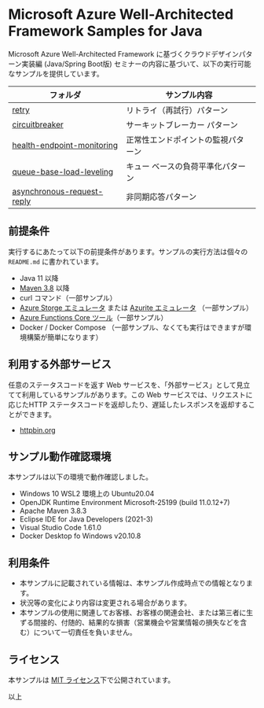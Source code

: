 # Microsoft Azure Well-Architected Framework Samples for Java

Microsoft Azure Well-Architected Framework に基づくクラウドデザインパターン実装編 (Java/Spring Boot版) セミナーの内容に基づいて、以下の実行可能なサンプルを提供しています。

| フォルダ   | サンプル内容 |
|---|---|
| [retry](./retry/README.md) | リトライ（再試行）パターン |
| [circuitbreaker](./circuitbreaker/README.md) |  サーキットブレーカー パターン |
| [health-endpoint-monitoring](./health-endpoint-monitoring/README.md) | 正常性エンドポイントの監視パターン |
| [queue-base-load-leveling](./queue-base-load-leveling/README.md) | キュー ベースの負荷平準化パターン |
| [asynchronous-request-reply](./asynchronous-request-reply/README.md) | 非同期応答パターン |

## 前提条件

実行するにあたって以下の前提条件があります。サンプルの実行方法は個々の `README.md` に書かれています。

- Java 11 以降
- [Maven 3.8](https://maven.apache.org/index.html) 以降
- curl コマンド（一部サンプル）
- [Azure Storge エミュレータ](https://docs.microsoft.com/ja-jp/azure/storage/common/storage-use-emulator) または [Azurite エミュレータ](https://docs.microsoft.com/ja-jp/azure/storage/common/storage-use-azurite?tabs=npm) （一部サンプル）
- [Azure Functions Core ツール](https://docs.microsoft.com/ja-jp/azure/azure-functions/functions-run-local)（一部サンプル）
- Docker / Docker Compose （一部サンプル、なくても実行はできますが環境構築が簡単になります）
 
## 利用する外部サービス

任意のステータスコードを返す Web サービスを、「外部サービス」として見立てて利用しているサンプルがあります。この Web サービスでは、リクエストに応じたHTTP ステータスコードを返却したり、遅延したレスポンスを返却することができます。

* [httpbin.org](http://httpbin.org/)

## サンプル動作確認環境

本サンプルは以下の環境で動作確認しました。

- Windows 10 WSL2 環境上の Ubuntu20.04
- OpenJDK Runtime Environment Microsoft-25199 (build 11.0.12+7)
- Apache Maven 3.8.3
- Eclipse IDE for Java Developers (2021-3)
- Visual Studio Code 1.61.0 
- Docker Desktop fo Windows v20.10.8

## 利用条件

* 本サンプルに記載されている情報は、本サンプル作成時点での情報となります。
* 状況等の変化により内容は変更される場合があります。
* 本サンプルの使用に関連してお客様、お客様の関連会社、または第三者に生ずる間接的、付随的、結果的な損害（営業機会や営業情報の損失などを含む）について一切責任を負いません。

## ライセンス

本サンプルは [MIT ライセンス](./LICENSE.txt)下で公開されています。

以上